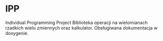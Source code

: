 # IPP
Individual Programming Project
Biblioteka operacji na wielomianach rzadkich wielu zmiennych oraz kalkulator. Obsługiwana dokumentacja w doxygenie.
